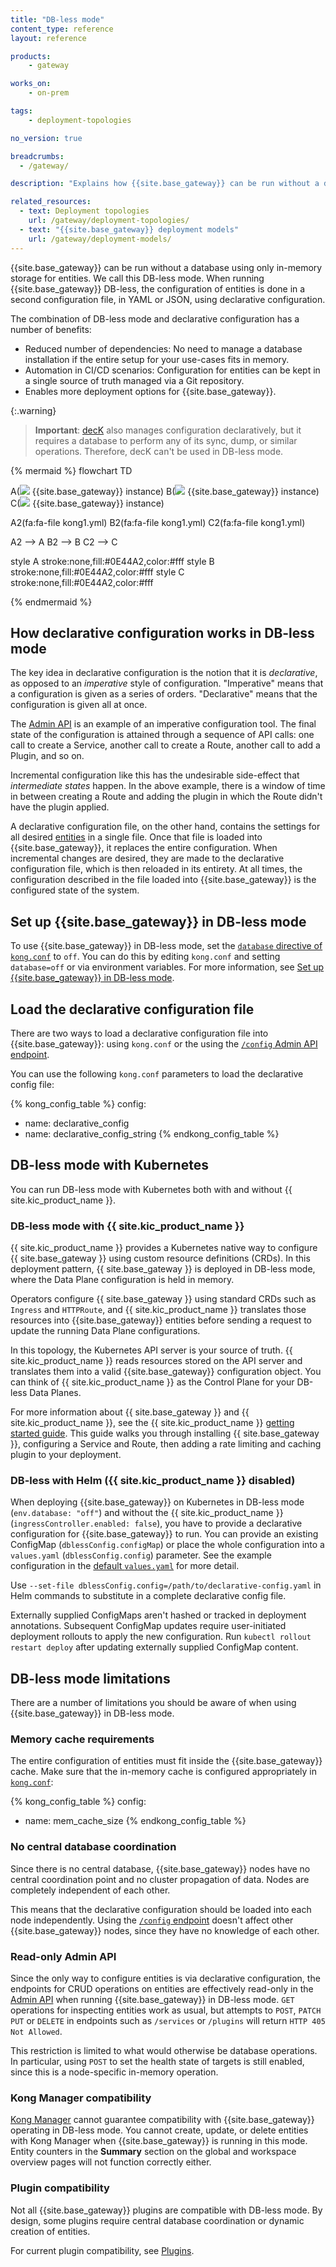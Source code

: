 ```yaml
---
title: "DB-less mode"
content_type: reference
layout: reference

products:
    - gateway

works_on:
    - on-prem

tags:
    - deployment-topologies

no_version: true

breadcrumbs:
  - /gateway/

description: "Explains how {{site.base_gateway}} can be run without a database using only in-memory storage for entities."

related_resources:
  - text: Deployment topologies
    url: /gateway/deployment-topologies/
  - text: "{{site.base_gateway}} deployment models"
    url: /gateway/deployment-models/
---
```


{{site.base_gateway}} can be run without a database using only in-memory storage for entities. 
We call this DB-less mode. When running {{site.base_gateway}} DB-less, the configuration of 
entities is done in a second configuration file, in YAML or JSON, using declarative configuration.

The combination of DB-less mode and declarative configuration has a number
of benefits:

* Reduced number of dependencies: No need to manage a database installation
  if the entire setup for your use-cases fits in memory.
* Automation in CI/CD scenarios: Configuration for
  entities can be kept in a single source of truth managed via a Git
  repository.
* Enables more deployment options for {{site.base_gateway}}.

{:.warning}
> **Important**: [decK](/deck/) also manages configuration declaratively, but it requires
a database to perform any of its sync, dump, or similar operations. Therefore, decK 
can't be used in DB-less mode.

<!--vale off -->
{% mermaid %}
flowchart TD

A(<img src="/assets/logos/kogo-white.svg" style="max-height:20px" class="no-image-expand"/> {{site.base_gateway}} instance)
B(<img src="/assets/logos/kogo-white.svg" style="max-height:20px" class="no-image-expand"/> {{site.base_gateway}} instance)
C(<img src="/assets/logos/kogo-white.svg" style="max-height:20px" class="no-image-expand"/> {{site.base_gateway}} instance)

A2(fa:fa-file kong1.yml)
B2(fa:fa-file kong1.yml)
C2(fa:fa-file kong1.yml)

A2 --> A
B2 --> B
C2 --> C

style A stroke:none,fill:#0E44A2,color:#fff
style B stroke:none,fill:#0E44A2,color:#fff
style C stroke:none,fill:#0E44A2,color:#fff

{% endmermaid %}
<!-- vale on-->


## How declarative configuration works in DB-less mode

The key idea in declarative configuration is the notion
that it is *declarative*, as opposed to an *imperative* style of
configuration. "Imperative" means that a configuration is given as a series of
orders. "Declarative" means that the configuration is
given all at once.

The [Admin API](/api/gateway/admin-ee/) is an example of an imperative configuration tool. The
final state of the configuration is attained through a sequence of API calls:
one call to create a Service, another call to create a Route, another call to
add a Plugin, and so on.

Incremental configuration like this has the undesirable
side-effect that *intermediate states* happen. In the above example, there is
a window of time in between creating a Route and adding the plugin in which
the Route didn't have the plugin applied.

A declarative configuration file, on the other hand, contains the settings
for all desired [entities](/gateway/entities/) in a single file. Once that file is loaded into
{{site.base_gateway}}, it replaces the entire configuration. When incremental changes are
desired, they are made to the declarative configuration file, which is then
reloaded in its entirety. At all times, the configuration described in the
file loaded into {{site.base_gateway}} is the configured state of the system.

## Set up {{site.base_gateway}} in DB-less mode

To use {{site.base_gateway}} in DB-less mode, set the [`database` directive of `kong.conf`](/gateway/configuration/#database) to `off`. You can do this by editing `kong.conf` and setting
`database=off` or via environment variables. For more information, see [Set up {{site.base_gateway}} in DB-less mode](/how-to/set-up-gateway-in-dbless/).

## Load the declarative configuration file

There are two ways to load a declarative configuration file into {{site.base_gateway}}: using
`kong.conf` or the using the [`/config` Admin API endpoint](/api/gateway/admin-ee/#/operations/post-config).

You can use the following `kong.conf` parameters to load the declarative config file:

<!--vale off-->
{% kong_config_table %}
config:
  - name: declarative_config
  - name: declarative_config_string
{% endkong_config_table %}
<!--vale on-->

## DB-less mode with Kubernetes

You can run DB-less mode with Kubernetes both with and without {{ site.kic_product_name }}.

### DB-less mode with {{ site.kic_product_name }}

{{ site.kic_product_name }} provides a Kubernetes native way to configure {{ site.base_gateway }} using custom resource definitions (CRDs). In this deployment pattern, {{ site.base_gateway }} is deployed in DB-less mode, where the Data Plane configuration is held in memory.

Operators configure {{ site.base_gateway }} using standard CRDs such as `Ingress` and `HTTPRoute`, and {{ site.kic_product_name }} translates those resources into {{site.base_gateway}} entities before sending a request to update the running Data Plane configurations.

In this topology, the Kubernetes API server is your source of truth. {{ site.kic_product_name }} reads resources stored on the API server and translates them into a valid {{site.base_gateway}} configuration object. You can think of {{ site.kic_product_name }} as the Control Plane for your DB-less Data Planes.

For more information about {{ site.base_gateway }} and {{ site.kic_product_name }}, see the {{ site.kic_product_name }} [getting started guide](/kic/install/). This guide walks you through installing {{ site.base_gateway }}, configuring a Service and Route, then adding a rate limiting and caching plugin to your deployment.

### DB-less with Helm ({{ site.kic_product_name }} disabled)

When deploying {{site.base_gateway}} on Kubernetes in DB-less mode (`env.database: "off"`) and without the {{ site.kic_product_name }} (`ingressController.enabled: false`), you have to provide a declarative configuration for {{site.base_gateway}} to run. You can provide an existing ConfigMap (`dblessConfig.configMap`) or place the whole configuration into a `values.yaml` (`dblessConfig.config`) parameter. See the example configuration in the [default `values.yaml`](https://github.com/kong/charts/blob/main/charts/kong/values.yaml) for more detail.

Use `--set-file dblessConfig.config=/path/to/declarative-config.yaml` in Helm commands to substitute in a complete declarative config file.

Externally supplied ConfigMaps aren't hashed or tracked in deployment annotations. Subsequent ConfigMap updates require user-initiated deployment rollouts to apply the new configuration. Run `kubectl rollout restart deploy` after updating externally supplied ConfigMap content.

## DB-less mode limitations

There are a number of limitations you should be aware of when using {{site.base_gateway}} in DB-less
mode.

### Memory cache requirements

The entire configuration of entities must fit inside the {{site.base_gateway}}
cache. Make sure that the in-memory cache is configured appropriately in [`kong.conf`](/gateway/manage-kong-conf/):

<!--vale off-->
{% kong_config_table %}
config:
  - name: mem_cache_size
{% endkong_config_table %}
<!--vale on-->

### No central database coordination

Since there is no central database, {{site.base_gateway}} nodes have no
central coordination point and no cluster propagation of data.
Nodes are completely independent of each other.

This means that the declarative configuration should be loaded into each node
independently. Using the [`/config` endpoint](/api/gateway/admin-ee/#/operations/get-config) doesn't affect other {{site.base_gateway}}
nodes, since they have no knowledge of each other.

### Read-only Admin API

Since the only way to configure entities is via declarative configuration,
the endpoints for CRUD operations on entities are effectively read-only
in the [Admin API](/api/gateway/admin-ee/) when running {{site.base_gateway}} in DB-less mode. `GET` operations
for inspecting entities work as usual, but attempts to `POST`, `PATCH`
`PUT` or `DELETE` in endpoints such as `/services` or `/plugins` will return
`HTTP 405 Not Allowed`.

This restriction is limited to what would otherwise be database operations. In
particular, using `POST` to set the health state of targets is still enabled,
since this is a node-specific in-memory operation.

### Kong Manager compatibility

[Kong Manager](/gateway/kong-manager/) cannot guarantee compatibility with {{site.base_gateway}} operating in DB-less mode. You cannot create, update, or delete entities with Kong Manager when {{site.base_gateway}} is running in this mode. Entity counters in the **Summary** section on the global and workspace overview pages will not function correctly either.

### Plugin compatibility

Not all {{site.base_gateway}} plugins are compatible with DB-less mode. By design, some plugins
require central database coordination or dynamic creation of
entities.

For current plugin compatibility, see [Plugins](/gateway/entities/plugin/).
